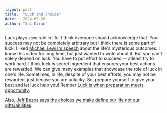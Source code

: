 ```yaml
---
layout: post
title:  "Luck and choice"
date:   2024-05-28
author: "Sai Kiran"
---
```


Luck plays `some` role in life. I think everyone should acknowledge that. Your success may not be completely arbitrary but I think there is some part of luck. I liked [Michael Lewis's speech](https://www.youtube.com/watch?v=CiQ_T5C3hIM) about the life's mysterious outcomes. I know this video for long time, but just wanted to write about it.
But you can't solely depend on luck. You have to put effort to succeed -- atleast try to work hard. I think luck is secret ingredient that ensures your best actions are rewarded. We can give many examples that showcase the role of luck in one's life. Sometimes, in life, despite of your best efforts, you may not be rewarded, just becase you are unlucky. So, prepare yourself to give your best and let luck help you! Rember [Luck is when preparation meets opportunity](https://medium.com/@RationalBadger/luck-preparation-opportunity-1d68a43655f2).

Also, [Jeff Bezos says the choices we make define our life not our gifts/abilities](https://www.youtube.com/watch?v=vBmavNoChZc).
